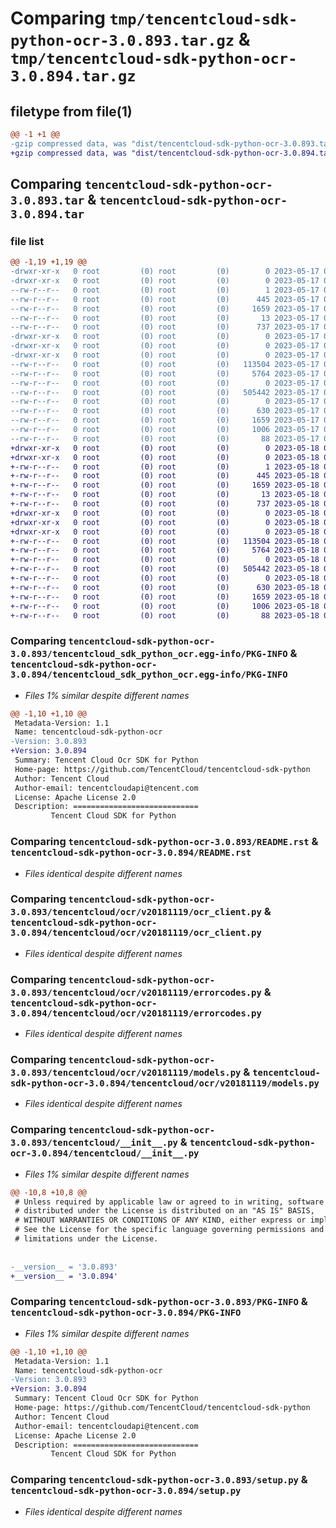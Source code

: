 # Comparing `tmp/tencentcloud-sdk-python-ocr-3.0.893.tar.gz` & `tmp/tencentcloud-sdk-python-ocr-3.0.894.tar.gz`

## filetype from file(1)

```diff
@@ -1 +1 @@
-gzip compressed data, was "dist/tencentcloud-sdk-python-ocr-3.0.893.tar", last modified: Wed May 17 03:36:58 2023, max compression
+gzip compressed data, was "dist/tencentcloud-sdk-python-ocr-3.0.894.tar", last modified: Thu May 18 00:32:57 2023, max compression
```

## Comparing `tencentcloud-sdk-python-ocr-3.0.893.tar` & `tencentcloud-sdk-python-ocr-3.0.894.tar`

### file list

```diff
@@ -1,19 +1,19 @@
-drwxr-xr-x   0 root         (0) root         (0)        0 2023-05-17 03:36:58.000000 tencentcloud-sdk-python-ocr-3.0.893/
-drwxr-xr-x   0 root         (0) root         (0)        0 2023-05-17 03:36:58.000000 tencentcloud-sdk-python-ocr-3.0.893/tencentcloud_sdk_python_ocr.egg-info/
--rw-r--r--   0 root         (0) root         (0)        1 2023-05-17 03:36:58.000000 tencentcloud-sdk-python-ocr-3.0.893/tencentcloud_sdk_python_ocr.egg-info/dependency_links.txt
--rw-r--r--   0 root         (0) root         (0)      445 2023-05-17 03:36:58.000000 tencentcloud-sdk-python-ocr-3.0.893/tencentcloud_sdk_python_ocr.egg-info/SOURCES.txt
--rw-r--r--   0 root         (0) root         (0)     1659 2023-05-17 03:36:58.000000 tencentcloud-sdk-python-ocr-3.0.893/tencentcloud_sdk_python_ocr.egg-info/PKG-INFO
--rw-r--r--   0 root         (0) root         (0)       13 2023-05-17 03:36:58.000000 tencentcloud-sdk-python-ocr-3.0.893/tencentcloud_sdk_python_ocr.egg-info/top_level.txt
--rw-r--r--   0 root         (0) root         (0)      737 2023-05-17 03:36:58.000000 tencentcloud-sdk-python-ocr-3.0.893/README.rst
-drwxr-xr-x   0 root         (0) root         (0)        0 2023-05-17 03:36:58.000000 tencentcloud-sdk-python-ocr-3.0.893/tencentcloud/
-drwxr-xr-x   0 root         (0) root         (0)        0 2023-05-17 03:36:58.000000 tencentcloud-sdk-python-ocr-3.0.893/tencentcloud/ocr/
-drwxr-xr-x   0 root         (0) root         (0)        0 2023-05-17 03:36:58.000000 tencentcloud-sdk-python-ocr-3.0.893/tencentcloud/ocr/v20181119/
--rw-r--r--   0 root         (0) root         (0)   113504 2023-05-17 03:36:58.000000 tencentcloud-sdk-python-ocr-3.0.893/tencentcloud/ocr/v20181119/ocr_client.py
--rw-r--r--   0 root         (0) root         (0)     5764 2023-05-17 03:36:58.000000 tencentcloud-sdk-python-ocr-3.0.893/tencentcloud/ocr/v20181119/errorcodes.py
--rw-r--r--   0 root         (0) root         (0)        0 2023-05-17 03:36:58.000000 tencentcloud-sdk-python-ocr-3.0.893/tencentcloud/ocr/v20181119/__init__.py
--rw-r--r--   0 root         (0) root         (0)   505442 2023-05-17 03:36:58.000000 tencentcloud-sdk-python-ocr-3.0.893/tencentcloud/ocr/v20181119/models.py
--rw-r--r--   0 root         (0) root         (0)        0 2023-05-17 03:36:58.000000 tencentcloud-sdk-python-ocr-3.0.893/tencentcloud/ocr/__init__.py
--rw-r--r--   0 root         (0) root         (0)      630 2023-05-17 03:36:58.000000 tencentcloud-sdk-python-ocr-3.0.893/tencentcloud/__init__.py
--rw-r--r--   0 root         (0) root         (0)     1659 2023-05-17 03:36:58.000000 tencentcloud-sdk-python-ocr-3.0.893/PKG-INFO
--rw-r--r--   0 root         (0) root         (0)     1006 2023-05-17 03:36:58.000000 tencentcloud-sdk-python-ocr-3.0.893/setup.py
--rw-r--r--   0 root         (0) root         (0)       88 2023-05-17 03:36:58.000000 tencentcloud-sdk-python-ocr-3.0.893/setup.cfg
+drwxr-xr-x   0 root         (0) root         (0)        0 2023-05-18 00:32:57.000000 tencentcloud-sdk-python-ocr-3.0.894/
+drwxr-xr-x   0 root         (0) root         (0)        0 2023-05-18 00:32:57.000000 tencentcloud-sdk-python-ocr-3.0.894/tencentcloud_sdk_python_ocr.egg-info/
+-rw-r--r--   0 root         (0) root         (0)        1 2023-05-18 00:32:57.000000 tencentcloud-sdk-python-ocr-3.0.894/tencentcloud_sdk_python_ocr.egg-info/dependency_links.txt
+-rw-r--r--   0 root         (0) root         (0)      445 2023-05-18 00:32:57.000000 tencentcloud-sdk-python-ocr-3.0.894/tencentcloud_sdk_python_ocr.egg-info/SOURCES.txt
+-rw-r--r--   0 root         (0) root         (0)     1659 2023-05-18 00:32:57.000000 tencentcloud-sdk-python-ocr-3.0.894/tencentcloud_sdk_python_ocr.egg-info/PKG-INFO
+-rw-r--r--   0 root         (0) root         (0)       13 2023-05-18 00:32:57.000000 tencentcloud-sdk-python-ocr-3.0.894/tencentcloud_sdk_python_ocr.egg-info/top_level.txt
+-rw-r--r--   0 root         (0) root         (0)      737 2023-05-18 00:32:57.000000 tencentcloud-sdk-python-ocr-3.0.894/README.rst
+drwxr-xr-x   0 root         (0) root         (0)        0 2023-05-18 00:32:57.000000 tencentcloud-sdk-python-ocr-3.0.894/tencentcloud/
+drwxr-xr-x   0 root         (0) root         (0)        0 2023-05-18 00:32:57.000000 tencentcloud-sdk-python-ocr-3.0.894/tencentcloud/ocr/
+drwxr-xr-x   0 root         (0) root         (0)        0 2023-05-18 00:32:57.000000 tencentcloud-sdk-python-ocr-3.0.894/tencentcloud/ocr/v20181119/
+-rw-r--r--   0 root         (0) root         (0)   113504 2023-05-18 00:32:57.000000 tencentcloud-sdk-python-ocr-3.0.894/tencentcloud/ocr/v20181119/ocr_client.py
+-rw-r--r--   0 root         (0) root         (0)     5764 2023-05-18 00:32:57.000000 tencentcloud-sdk-python-ocr-3.0.894/tencentcloud/ocr/v20181119/errorcodes.py
+-rw-r--r--   0 root         (0) root         (0)        0 2023-05-18 00:32:57.000000 tencentcloud-sdk-python-ocr-3.0.894/tencentcloud/ocr/v20181119/__init__.py
+-rw-r--r--   0 root         (0) root         (0)   505442 2023-05-18 00:32:57.000000 tencentcloud-sdk-python-ocr-3.0.894/tencentcloud/ocr/v20181119/models.py
+-rw-r--r--   0 root         (0) root         (0)        0 2023-05-18 00:32:57.000000 tencentcloud-sdk-python-ocr-3.0.894/tencentcloud/ocr/__init__.py
+-rw-r--r--   0 root         (0) root         (0)      630 2023-05-18 00:32:57.000000 tencentcloud-sdk-python-ocr-3.0.894/tencentcloud/__init__.py
+-rw-r--r--   0 root         (0) root         (0)     1659 2023-05-18 00:32:57.000000 tencentcloud-sdk-python-ocr-3.0.894/PKG-INFO
+-rw-r--r--   0 root         (0) root         (0)     1006 2023-05-18 00:32:57.000000 tencentcloud-sdk-python-ocr-3.0.894/setup.py
+-rw-r--r--   0 root         (0) root         (0)       88 2023-05-18 00:32:57.000000 tencentcloud-sdk-python-ocr-3.0.894/setup.cfg
```

### Comparing `tencentcloud-sdk-python-ocr-3.0.893/tencentcloud_sdk_python_ocr.egg-info/PKG-INFO` & `tencentcloud-sdk-python-ocr-3.0.894/tencentcloud_sdk_python_ocr.egg-info/PKG-INFO`

 * *Files 1% similar despite different names*

```diff
@@ -1,10 +1,10 @@
 Metadata-Version: 1.1
 Name: tencentcloud-sdk-python-ocr
-Version: 3.0.893
+Version: 3.0.894
 Summary: Tencent Cloud Ocr SDK for Python
 Home-page: https://github.com/TencentCloud/tencentcloud-sdk-python
 Author: Tencent Cloud
 Author-email: tencentcloudapi@tencent.com
 License: Apache License 2.0
 Description: ============================
         Tencent Cloud SDK for Python
```

### Comparing `tencentcloud-sdk-python-ocr-3.0.893/README.rst` & `tencentcloud-sdk-python-ocr-3.0.894/README.rst`

 * *Files identical despite different names*

### Comparing `tencentcloud-sdk-python-ocr-3.0.893/tencentcloud/ocr/v20181119/ocr_client.py` & `tencentcloud-sdk-python-ocr-3.0.894/tencentcloud/ocr/v20181119/ocr_client.py`

 * *Files identical despite different names*

### Comparing `tencentcloud-sdk-python-ocr-3.0.893/tencentcloud/ocr/v20181119/errorcodes.py` & `tencentcloud-sdk-python-ocr-3.0.894/tencentcloud/ocr/v20181119/errorcodes.py`

 * *Files identical despite different names*

### Comparing `tencentcloud-sdk-python-ocr-3.0.893/tencentcloud/ocr/v20181119/models.py` & `tencentcloud-sdk-python-ocr-3.0.894/tencentcloud/ocr/v20181119/models.py`

 * *Files identical despite different names*

### Comparing `tencentcloud-sdk-python-ocr-3.0.893/tencentcloud/__init__.py` & `tencentcloud-sdk-python-ocr-3.0.894/tencentcloud/__init__.py`

 * *Files 1% similar despite different names*

```diff
@@ -10,8 +10,8 @@
 # Unless required by applicable law or agreed to in writing, software
 # distributed under the License is distributed on an "AS IS" BASIS,
 # WITHOUT WARRANTIES OR CONDITIONS OF ANY KIND, either express or implied.
 # See the License for the specific language governing permissions and
 # limitations under the License.
 
 
-__version__ = '3.0.893'
+__version__ = '3.0.894'
```

### Comparing `tencentcloud-sdk-python-ocr-3.0.893/PKG-INFO` & `tencentcloud-sdk-python-ocr-3.0.894/PKG-INFO`

 * *Files 1% similar despite different names*

```diff
@@ -1,10 +1,10 @@
 Metadata-Version: 1.1
 Name: tencentcloud-sdk-python-ocr
-Version: 3.0.893
+Version: 3.0.894
 Summary: Tencent Cloud Ocr SDK for Python
 Home-page: https://github.com/TencentCloud/tencentcloud-sdk-python
 Author: Tencent Cloud
 Author-email: tencentcloudapi@tencent.com
 License: Apache License 2.0
 Description: ============================
         Tencent Cloud SDK for Python
```

### Comparing `tencentcloud-sdk-python-ocr-3.0.893/setup.py` & `tencentcloud-sdk-python-ocr-3.0.894/setup.py`

 * *Files identical despite different names*


